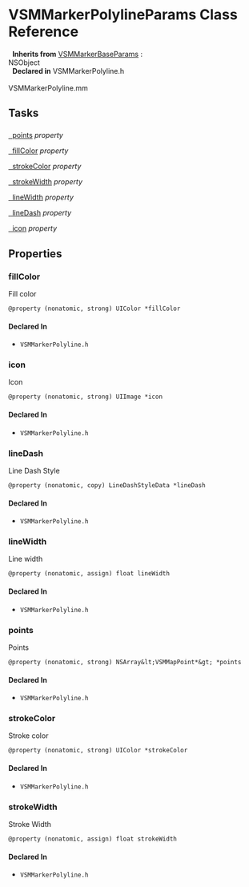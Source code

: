 # VSMMarkerPolylineParams Class Reference

&nbsp;&nbsp;**Inherits from** <a href="../Classes/VSMMarkerBaseParams.html">VSMMarkerBaseParams</a> :   
NSObject  
&nbsp;&nbsp;**Declared in** VSMMarkerPolyline.h<br />  
VSMMarkerPolyline.mm  

## Tasks

### 

[&nbsp;&nbsp;points](#//api/name/points) *property* 

[&nbsp;&nbsp;fillColor](#//api/name/fillColor) *property* 

[&nbsp;&nbsp;strokeColor](#//api/name/strokeColor) *property* 

[&nbsp;&nbsp;strokeWidth](#//api/name/strokeWidth) *property* 

[&nbsp;&nbsp;lineWidth](#//api/name/lineWidth) *property* 

[&nbsp;&nbsp;lineDash](#//api/name/lineDash) *property* 

[&nbsp;&nbsp;icon](#//api/name/icon) *property* 

## Properties

<a name="//api/name/fillColor" title="fillColor"></a>
### fillColor

Fill color

`@property (nonatomic, strong) UIColor *fillColor`

#### Declared In
* `VSMMarkerPolyline.h`

<a name="//api/name/icon" title="icon"></a>
### icon

Icon

`@property (nonatomic, strong) UIImage *icon`

#### Declared In
* `VSMMarkerPolyline.h`

<a name="//api/name/lineDash" title="lineDash"></a>
### lineDash

Line Dash Style

`@property (nonatomic, copy) LineDashStyleData *lineDash`

#### Declared In
* `VSMMarkerPolyline.h`

<a name="//api/name/lineWidth" title="lineWidth"></a>
### lineWidth

Line width

`@property (nonatomic, assign) float lineWidth`

#### Declared In
* `VSMMarkerPolyline.h`

<a name="//api/name/points" title="points"></a>
### points

Points

`@property (nonatomic, strong) NSArray&lt;VSMMapPoint*&gt; *points`

#### Declared In
* `VSMMarkerPolyline.h`

<a name="//api/name/strokeColor" title="strokeColor"></a>
### strokeColor

Stroke color

`@property (nonatomic, strong) UIColor *strokeColor`

#### Declared In
* `VSMMarkerPolyline.h`

<a name="//api/name/strokeWidth" title="strokeWidth"></a>
### strokeWidth

Stroke Width

`@property (nonatomic, assign) float strokeWidth`

#### Declared In
* `VSMMarkerPolyline.h`

